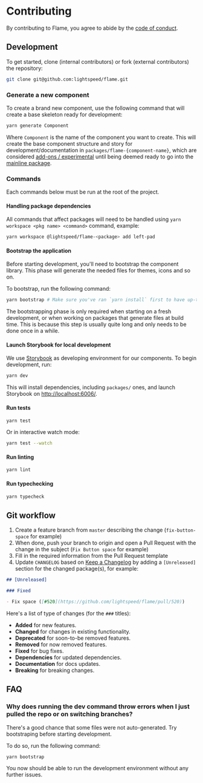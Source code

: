 # Contributing

By contributing to Flame, you agree to abide by the [code of conduct](/.github/CODE_OF_CONDUCT.md).

## Development

To get started, clone (internal contributors) or fork (external contributors) the repository:

```sh
git clone git@github.com:lightspeed/flame.git
```

### Generate a new component

To create a brand new component, use the following command that will create a base skeleton ready for development:

```sh
yarn generate Component
```

Where `Component` is the name of the component you want to create. This will create the base component structure and story for development/documentation in `packages/flame-{component-name}`, which are considered [add-ons / experimental](https://github.com/lightspeed/flame#add-ons-and-experimental-components) until being deemed ready to go into the [mainline package](https://github.com/lightspeed/flame/tree/master/packages/flame).

### Commands

Each commands below must be run at the root of the project.

#### Handling package dependencies

All commands that affect packages will need to be handled using `yarn workspace <pkg name> <command>` command, example:

```sh
yarn workspace @lightspeed/flame-<package> add left-pad
```

#### Bootstrap the application

Before starting development, you'll need to bootstrap the component library. This phase will generate the needed files for themes, icons and so on.

To bootstrap, run the following command:

```sh
yarn bootstrap # Make sure you've ran `yarn install` first to have up-to-date dependencies
```

The bootstrapping phase is only required when starting on a fresh development, or when working on packages that generate files at build time. This is because this step is usually quite long and only needs to be done once in a while.

#### Launch Storybook for local development

We use [Storybook](https://storybook.js.org/) as developing environment for our components.
To begin development, run:

```sh
yarn dev
```

This will install dependencies, including `packages/` ones, and launch Storybook on [http://localhost:6006/](http://localhost:6006/).

#### Run tests

```sh
yarn test
```

Or in interactive watch mode:

```sh
yarn test --watch
```

#### Run linting

```sh
yarn lint
```

#### Run typechecking

```sh
yarn typecheck
```

## Git workflow

1. Create a feature branch from `master` describing the change (`fix-button-space` for example)
2. When done, push your branch to origin and open a Pull Request with the change in the subject (`Fix Button space` for example)
3. Fill in the required information from the Pull Request template
4. Update `CHANGELOG` based on [Keep a Changelog](http://keepachangelog.com/en/1.0.0/) by adding a `[Unreleased]` section for the changed package(s), for example:

```md
## [Unreleased]

### Fixed

- Fix space ([#520](https://github.com/lightspeed/flame/pull/520))
```

Here's a list of type of changes (for the `###` titles):

- **Added** for new features.
- **Changed** for changes in existing functionality.
- **Deprecated** for soon-to-be removed features.
- **Removed** for now removed features.
- **Fixed** for bug fixes.
- **Dependencies** for updated dependencies.
- **Documentation** for docs updates.
- **Breaking** for breaking changes.

## FAQ

### Why does running the dev command throw errors when I just pulled the repo or on switching branches?

There's a good chance that some files were not auto-generated. Try bootstraping before starting development.

To do so, run the following command:

```sh
yarn bootstrap
```

You now should be able to run the development environment without any further issues.
